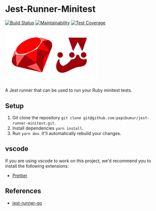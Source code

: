 # Jest-Runner-Minitest

[![Build Status](https://travis-ci.org/pepibumur/jest-runner-minitest.svg?branch=master)](https://travis-ci.org/pepibumur/jest-runner-minitest)
[![Maintainability](https://api.codeclimate.com/v1/badges/35549ea45a68c031deb6/maintainability)](https://codeclimate.com/github/pepibumur/jest-runner-minitest/maintainability)
[![Test Coverage](https://api.codeclimate.com/v1/badges/35549ea45a68c031deb6/test_coverage)](https://codeclimate.com/github/pepibumur/jest-runner-minitest/test_coverage)

<img src="assets/Logo.jpg" width="300px"/>

A Jest runner that can be used to run your Ruby minitest tests.

## Setup

1. Git clone the repository `git clone git@github.com:pepibumur/jest-runner-minitest.git`.
2. Install dependencies `yarn install`.
3. Run `yarn dev`. It'll automatically rebuild your changes.

## vscode

If you are using vscode to work on this project, we'd recommend you to install the following extensions:

* [Prettier](https://marketplace.visualstudio.com/items?itemName=esbenp.prettier-vscode)

## References

* [jest-runner-go](https://github.com/MaximeHeckel/jest-runner-go)
